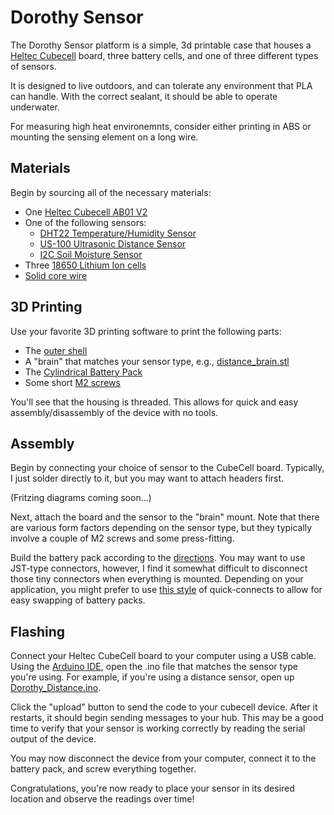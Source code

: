 # Dorothy Sensor

The Dorothy Sensor platform is a simple, 3d printable case that houses a
[Heltec Cubecell](https://heltec.org/project/htcc-ab01-v2/) board, three battery cells, and one of three different types
of sensors.

It is designed to live outdoors, and can tolerate any environment that PLA can handle. With the correct sealant, it
should be able to operate underwater.

For measuring high heat environemnts, consider either printing in ABS or mounting the sensing element on a long wire.

## Materials

Begin by sourcing all of the necessary materials:

-   One [Heltec Cubecell AB01 V2](https://heltec.org/project/htcc-ab01-v2/)
-   One of the following sensors:
    -   [DHT22 Temperature/Humidity Sensor](https://www.amazon.com/dht22/s?k=dht22)
    -   [US-100 Ultrasonic Distance Sensor](https://www.amazon.com/s?k=us100+sensor&ref=nb_sb_noss)
    -   [I2C Soil Moisture Sensor](https://www.tindie.com/products/miceuz/i2c-soil-moisture-sensor/)
-   Three [18650 Lithium Ion cells](https://www.amazon.com/CWUU-Rechargeable-Battery-Headlamp-Flashlight/dp/B0CLY51NFH)
-   [Solid core wire](https://www.amazon.com/TUOFENG-Hookup-Wires-6-Different-Colored/dp/B07TX6BX47)

## 3D Printing

Use your favorite 3D printing software to print the following parts:

-   The [outer shell](https://github.com/alexose/3D-Printing/blob/main/Dorothy/sensor/outer_shell.stl)
-   A "brain" that matches your sensor type, e.g.,
    [distance_brain.stl](https://github.com/alexose/3D-Printing/blob/main/Dorothy/sensor/distance_brain.stl)
-   The [Cylindrical Battery Pack](https://www.thingiverse.com/thing:6080710)
-   Some short [M2 screws](https://www.amazon.com/HanTof-Washers-Assortment-Machine-Stainless/dp/B082XRX17Z)

You'll see that the housing is threaded. This allows for quick and easy assembly/disassembly of the device with no
tools.

## Assembly

Begin by connecting your choice of sensor to the CubeCell board. Typically, I just solder directly to it, but you may
want to attach headers first.

(Fritzing diagrams coming soon...)

Next, attach the board and the sensor to the "brain" mount. Note that there are various form factors depending on the
sensor type, but they typically involve a couple of M2 screws and some press-fitting.

Build the battery pack according to the [directions](https://www.thingiverse.com/thing:6080710). You may want to use
JST-type connectors, however, I find it somewhat difficult to disconnect those tiny connectors when everything is
mounted. Depending on your application, you might prefer to use
[this style](https://www.amazon.com/Pluggable-Connectors-Universal-Terminals-Wire-Stripping/dp/B07PRZMYD4) of
quick-connects to allow for easy swapping of battery packs.

## Flashing

Connect your Heltec CubeCell board to your computer using a USB cable. Using the
[Arduino IDE](https://www.arduino.cc/en/software/), open the .ino file that matches the sensor type you're using. For
example, if you're using a distance sensor, open up
[Dorothy_Distance.ino](https://github.com/alexose/3D-Printing/blob/main/Dorothy/sensor/code/Dorothy_Distance/Dorothy_Distance.ino).

Click the "upload" button to send the code to your cubecell device. After it restarts, it should begin sending messages
to your hub. This may be a good time to verify that your sensor is working correctly by reading the serial output of the
device.

You may now disconnect the device from your computer, connect it to the battery pack, and screw everything together.

Congratulations, you're now ready to place your sensor in its desired location and observe the readings over time!
